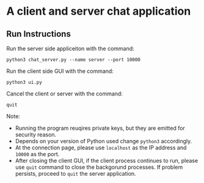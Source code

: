 # A client and server chat application

## Run Instructions


Run the server side appliceiton with the command:
```
python3 chat_server.py --name server --port 10000
```
Run the client side GUI with the command:
```
python3 ui.py
```

Cancel the client or server with the command:
```
quit
```


Note: 
- Running the program reuqires private keys, but they are emitted for security reason.
- Depends on your version of Python used change `python3` accordingly.
- At the connection page, please use `localhost` as the IP address and `10000` as the port.
- After closing the client GUI, if the client process continues to run, please use `quit` command to close the backgorund processes. If problem persists, proceed to `quit` the server application.


## 
